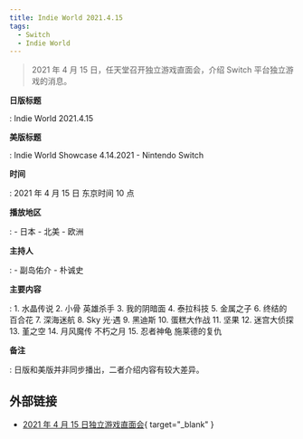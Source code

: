 ```yaml
---
title: Indie World 2021.4.15
tags:
  - Switch
  - Indie World
---
```


> 2021 年 4 月 15 日，任天堂召开独立游戏直面会，介绍 Switch 平台独立游戏的消息。

**日版标题**

:   Indie World 2021.4.15

**美版标题**

:   Indie World Showcase 4.14.2021 - Nintendo Switch

**时间**

:   2021 年 4 月 15 日 东京时间 10 点

**播放地区**

:   - 日本
    - 北美
    - 欧洲

**主持人**

:   - 副岛佑介
    - 朴诚史

**主要内容**

:   1. 水晶传说
    2. 小骨 英雄杀手
    3. 我的阴暗面
    4. 泰拉科技
    5. 金属之子
    6. 终结的百合花
    7. 深海迷航
    8. Sky 光·遇
    9. 黑迪斯
    10. 蛋糕大作战
    11. 坚果
    12. 迷宫大侦探
    13. 堇之空
    14. 月风魔传 不朽之月
    15. 忍者神龟 施莱德的复仇

**备注**

:   日版和美版并非同步播出，二者介绍内容有较大差异。

## 外部链接

- [2021 年 4 月 15 日独立游戏直面会](https://www.bilibili.com/video/BV1gi4y1A7Qr/){ target="_blank" }
